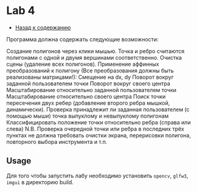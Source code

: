 # Lab 4

- [Назад к содержанию](../README.md)

Программа должна содержать следующие возможности:

Создание полигонов через клики мышью. Точка и ребро считаются полигонами с одной и двумя вершинами соответственно.
Очистка сцены (удаление всех полигонов).
Применение аффинных преобразований к полигону (Все преобразования должны быть реализованы матрицами!):
Смещение на dx, dy
Поворот вокруг заданной пользователем точки
Поворот вокруг своего центра
Масштабирование относительно заданной пользователем точки
Масштабирование относительно своего центра
Поиск точки пересечения двух ребер (добавление второго ребра мышкой, динамически).
Проверка принадлежит ли заданная пользователем (с помощью мыши) точка выпуклому и невыпуклому полигонам
Классифицировать положение точки относительно ребра (справа или слева)
N.B. Проверка очередной точки или ребра в последних трёх пунктах не должна требовать очистки экрана, перерисовки
полигона, повторного выбора инструмента и т.п.

## Usage

Для того чтобы запустить лабу необходимо установить ```opencv```, ```glfw3```, ```imgui``` в директорию build.
